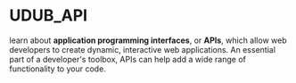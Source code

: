 # UDUB_API
learn about **application programming interfaces**, or **APIs**, which allow web developers to create dynamic, interactive web applications. An essential part of a developer's toolbox, APIs can help add a wide range of functionality to your code.
